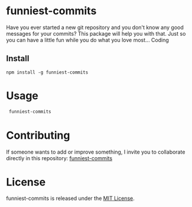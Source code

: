 # funniest-commits

Have you ever started a new git repository and you don't know any good messages for your commits? This package will help you with that. Just so you can have a little fun while you do what you love most... Coding 

## Install

```npm
npm install -g funniest-commits
```

# Usage

```bash
 funniest-commits
```

# Contributing

If someone wants to add or improve something, I invite you to collaborate directly in this repository: [funniest-commits](https://github.com/smillerr/funniest-commits)

# License

funniest-commits is released under the [MIT License](https://opensource.org/licenses/MIT).